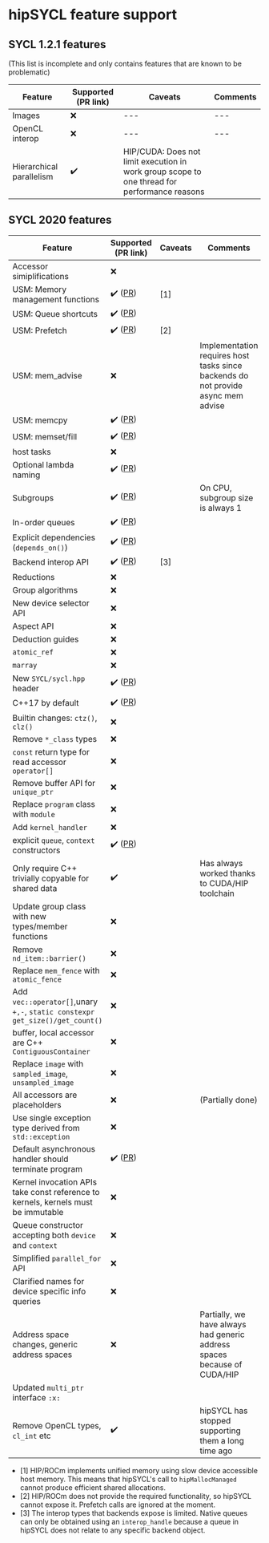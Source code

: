 # hipSYCL feature support

## SYCL 1.2.1 features
(This list is incomplete and only contains features that are known to be problematic)

| Feature | Supported (PR link) | Caveats | Comments |
| --- | --- | --- | --- |
| Images | :x: | --- | --- |
| OpenCL interop | :x: | --- | --- |
| Hierarchical parallelism | :heavy_check_mark: | HIP/CUDA: Does not limit execution in work group scope to one thread for performance reasons | |

## SYCL 2020 features

| Feature | Supported (PR link) | Caveats | Comments |
| --- | --- | --- | --- |
| Accessor simiplifications | :x: |  |  |
| USM: Memory management functions | :heavy_check_mark: ([PR](https://github.com/illuhad/hipSYCL/pull/308))| [1] | |
| USM: Queue shortcuts | :heavy_check_mark: ([PR](https://github.com/illuhad/hipSYCL/pull/323)) | | |
| USM: Prefetch | :heavy_check_mark: ([PR](https://github.com/illuhad/hipSYCL/pull/323)) | [2] | |
| USM: mem_advise | :x: |  | Implementation requires host tasks since backends do not provide async mem advise |
| USM: memcpy | :heavy_check_mark: ([PR](https://github.com/illuhad/hipSYCL/pull/323)) | | |
| USM: memset/fill | :heavy_check_mark: ([PR](https://github.com/illuhad/hipSYCL/pull/323)) | | |
| host tasks | :x: |  |  |
| Optional lambda naming | :heavy_check_mark: ([PR](https://github.com/illuhad/hipSYCL/pull/281)) | | |
| Subgroups | :heavy_check_mark: ([PR](https://github.com/illuhad/hipSYCL/pull/282)) | | On CPU, subgroup size is always 1 |
| In-order queues | :heavy_check_mark: ([PR](https://github.com/illuhad/hipSYCL/pull/320)) | | |
| Explicit dependencies (`depends_on()`) | :heavy_check_mark: ([PR](https://github.com/illuhad/hipSYCL/pull/320)) | | |
| Backend interop API | :heavy_check_mark: ([PR](https://github.com/illuhad/hipSYCL/pull/327)) | [3] | |
| Reductions | :x: | | |
| Group algorithms | :x: | | |
| New device selector API | :x: | | |
| Aspect API | :x: | | |
| Deduction guides | :x: | | |
| `atomic_ref` | :x: | | |
| `marray` | :x: | | |
| New `SYCL/sycl.hpp` header | :heavy_check_mark: ([PR](https://github.com/illuhad/hipSYCL/pull/216)) | | |
| C++17 by default | :heavy_check_mark: ([PR](https://github.com/illuhad/hipSYCL/pull/206)) | | |
| Builtin changes: `ctz()`, `clz()` | :x: | | |
| Remove `*_class` types | :x: | | |
| `const` return type for read accessor `operator[]` | :x: | | |
| Remove buffer API for `unique_ptr` | :x: | | |
| Replace `program` class with `module` | :x: | | |
| Add `kernel_handler` | :x: | | |
| explicit `queue`, `context` constructors | :heavy_check_mark: ([PR](https://github.com/illuhad/hipSYCL/pull/328)) | | |
| Only require C++ trivially copyable for shared data | :heavy_check_mark: | | Has always worked thanks to CUDA/HIP toolchain |
| Update group class with new types/member functions | :x: | | |
| Remove `nd_item::barrier()` | :x: | | |
| Replace `mem_fence` with `atomic_fence` | :x: | | |
| Add `vec::operator[]`,unary `+,-`, `static constexpr get_size()/get_count()` | :x: | | |
| buffer, local accessor are C++ `ContiguousContainer` | :x: | | |
| Replace `image` with `sampled_image`, `unsampled_image` | :x: | | |
| All accessors are placeholders | :x: | | (Partially done) |
| Use single exception type derived from `std::exception` | :x: | | |
| Default asynchronous handler should terminate program  | :heavy_check_mark: ([PR](https://github.com/illuhad/hipSYCL/pull/289)) | | |
| Kernel invocation APIs take const reference to kernels, kernels must be immutable | :x: | | |
| Queue constructor accepting both `device` and `context` | :x: | | |
| Simplified `parallel_for` API | :x: | | |
| Clarified names for device specific info queries | :x: | | |
| Address space changes, generic address spaces | :x: | | Partially, we have always had generic address spaces because of CUDA/HIP |
| Updated `multi_ptr` interface `:x:` | | |
| Remove OpenCL types, `cl_int` etc | :heavy_check_mark: | | hipSYCL has stopped supporting them a long time ago |




* [1] HIP/ROCm implements unified memory using slow device accessible host memory. This means that hipSYCL's call to `hipMallocManaged` cannot produce efficient shared allocations.
* [2] HIP/ROCm does not provide the required functionality, so hipSYCL cannot expose it. Prefetch calls are ignored at the moment.
* [3] The interop types that backends expose is limited. Native queues can only be obtained using an `interop_handle` because a queue in hipSYCL does not relate to any specific backend object.
